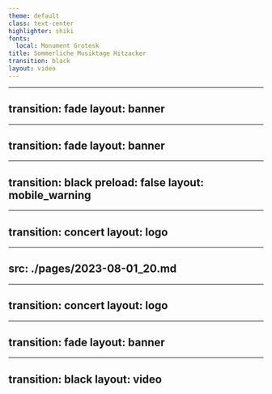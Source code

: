 ```yaml
---
theme: default
class: text-center
highlighter: shiki
fonts:
  local: Monument Grotesk
title: Sommerliche Musiktage Hitzacker
transition: black
layout: video
---
```

---
transition: fade
layout: banner
---
---
transition: fade
layout: banner
---
---
transition: black
preload: false
layout: mobile_warning
---
<!-- <AudioPlayer audioSrc="./img/audio_alert_2023.mp3" /> -->
---
transition: concert
layout: logo
---
---
src: ./pages/2023-08-01_20.md
---
---
transition: concert
layout: logo
---
---
transition: fade
layout: banner
---
---
transition: black
layout: video
---